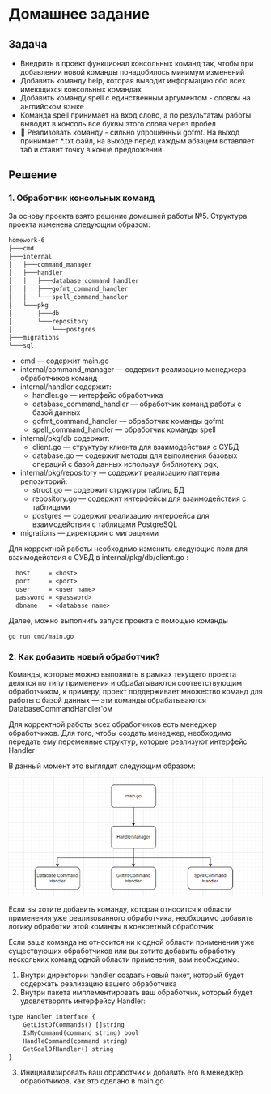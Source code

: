 # Домашнее задание

## Задача
- Внедрить в проект функционал консольных команд так, чтобы при добавлении новой команды понадобилось минимум изменений
- Добавить команду help, которая выводит информацию обо всех имеющихся консольных командах 
- Добавить команду spell с единственным аргументом - словом на английском языке
- Команда spell принимает на вход слово, а по результатам работы выводит в консоль все буквы этого слова через пробел
- 💎 Реализовать команду - сильно упрощенный gofmt. На выход принимает *.txt файл, на выходе перед каждым абзацем вставляет таб и ставит точку в конце предложений

## Решение 

### 1. Обработчик консольных команд

За основу проекта взято решение домашней работы №5. Структура проекта изменена следующим образом:
```
homework-6
├───cmd
├───internal
│   ├───command_manager
│   ├───handler
│   │   ├───database_command_handler
│   │   ├───gofmt_command_handler
│   │   └───spell_command_handler
│   └───pkg
│       ├───db
│       └───repository
│           └───postgres
├───migrations
└───sql
```

- cmd ― содержит main.go 
- internal/command_manager ― содержит реализацию менеджера обработчиков команд
- internal/handler содержит:
    - handler.go ― интерфейс обработчика
    - database_command_handler ― обработчик команд работы с базой данных
    - gofmt_command_handler ― обработчик команды gofmt
    - spell_command_handler ― обработчик команды spell
- internal/pkg/db содержит:
    - сlient.go ― структуру клиента для взаимодействия с СУБД
    - database.go ― содержит методы для выполнения базовых операций с базой данных используя библиотеку pgx, 
- internal/pkg/repository ― содержит реализацию паттерна репозиторий:
    - struct.go ― содержит структуры таблиц БД
    - repository.go ― содержит интерфейсы для взаимодействия с таблицами
    - postgres ― содержит реализацию интерфейса для взаимодействия с таблицами PostgreSQL
- migrations ― директория с миграциями

Для корректной работы необходимо изменить следующие поля для взаимодействия с СУБД в internal/pkg/db/сlient.go : 
```
  host     = <host>
  port     = <port>
  user     = <user name>
  password = <password>
  dbname   = <database name>
```

Далее, можно выполнить запуск проекта с помощью команды
```
go run cmd/main.go
```

### 2. Как добавить новый обработчик?


Команды, которые можно выполнить в рамках текущего проекта делятся по типу применения и обрабатываются соответствующим обработчиком, к примеру, проект поддерживает множество команд для работы с базой данных ― эти команды обрабатываются DatabaseCommandHandler'ом

Для корректной работы всех обработчиков есть менеджер обработчиков. Для того, чтобы создать менеджер, необходимо передать ему переменные структур, которые реализуют интерфейс Handler

В данный момент это выглядит следующим образом:

![Untitled](docs/scheme.png)

Если вы хотите добавить команду, которая относится к области применения уже реализованного обработчика, необходимо добавить логику обработки этой команды в конкретный обработчик

Если ваша команда не относится ни к одной области применения уже существующих обработчиков или вы хотите добавить обработку нескольких команд одной области применения, вам необходимо:

1. Внутри директории handler создать новый пакет, который будет содержать реализацию вашего обработчика
2. Внутри пакета имплементировать ваш обработчик, который будет удовлетворять интерфейсу Handler:

```
type Handler interface {
	GetListOfCommands() []string
	IsMyCommand(command string) bool
	HandleCommand(command string)
	GetGoalOfHandler() string
}
```
3. Инициализировать ваш обработчик и добавить его в менеджер обработчиков, как это сделано в main.go

